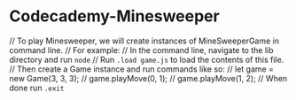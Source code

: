 # Codecademy-Minesweeper

// To play Minesweeper, we will create instances of MineSweeperGame in command line.
// For example:
// In the command line, navigate to the lib directory and run `node`
// Run `.load game.js` to load the contents of this file.
// Then create a Game instance and run commands like so:
// let game = new Game(3, 3, 3);
// game.playMove(0, 1);
// game.playMove(1, 2);
// When done run `.exit`
